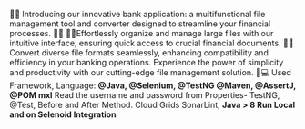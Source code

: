  🏦📂 Introducing our innovative bank application: a multifunctional file management tool and converter designed to streamline your financial processes. 🏦📂
 🏦📂Effortlessly organize and manage large files with our intuitive interface, ensuring quick access to crucial financial documents.
 🏦📂Convert diverse file formats seamlessly, enhancing compatibility and efficiency in your banking operations. Experience the power of simplicity and productivity with our cutting-edge file management solution. 💼💻
Used Framework, Language: 
**@Java, @Selenium, 
@TestNG @Maven, 
@AssertJ, @POM mxl**
Read the username and password from Properties- TestNG, @Test, Before and After Method. Cloud Grids SonarLint, 
**Java > 8 Run Local and on Selenoid Integration**
